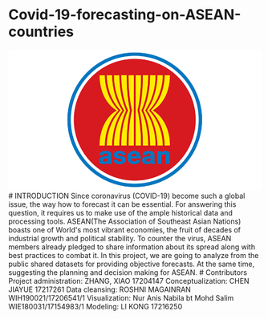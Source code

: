 # Covid-19-forecasting-on-ASEAN-countries
<div align="center">
  <img src="Image/association-of-southeast-asian-nations-asean-vector-logo.png">
</div>
# INTRODUCTION 
Since coronavirus (COVID-19) become such a global issue, the way how to forecast it can be essential. For answering this question, it requires us to make use of the ample historical data and processing tools. ASEAN(The Association of Southeast Asian Nations) boasts one of World's most vibrant economies, the fruit of decades of industrial growth and political stability. To counter the virus, ASEAN members already pledged to share information about its spread along with best practices to combat it. In this project, we are going to analyze from the public shared datasets for providing objective forecasts. At the same time, suggesting the planning and decision making for ASEAN. 
# Contributors
Project administration: ZHANG, XIAO 17204147  
Conceptualization: CHEN JIAYUE 17217261  
Data cleansing: ROSHNI MAGAINRAN WIH190021/17206541/1  
Visualization: Nur Anis Nabila bt Mohd Salim WIE180031/17154983/1  
Modeling: LI KONG 17216250

 
